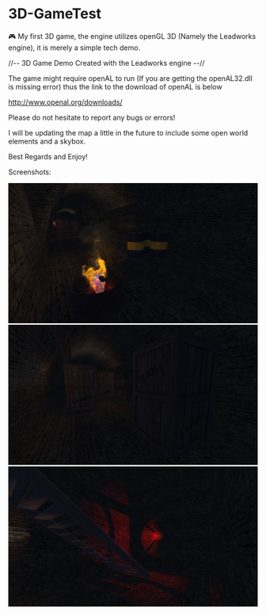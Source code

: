 # 3D-GameTest
:video_game: My first 3D game, the engine utilizes openGL 3D (Namely the Leadworks engine), it is merely a simple tech demo.


//-- 3D Game Demo Created with the Leadworks engine --//

The game might require openAL to run (If you are getting the openAL32.dll is missing error) thus the link to the download of openAL is below

http://www.openal.org/downloads/

Please do not hesitate to report any bugs or errors!

I will be updating the map a little in the future to include some open world elements and a skybox.

Best Regards and Enjoy!

Screenshots:

![alt tag](https://github.com/MossFrog/3D-GameTest/blob/master/Screenshots/Screen1.jpg)
![alt tag](https://github.com/MossFrog/3D-GameTest/blob/master/Screenshots/Screen2.jpg)
![alt tag](https://github.com/MossFrog/3D-GameTest/blob/master/Screenshots/Screen3.jpg)

